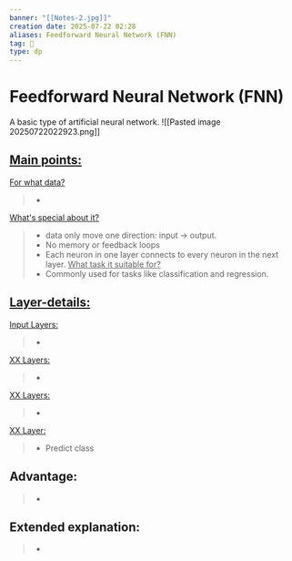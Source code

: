 ```yaml
---
banner: "[[Notes-2.jpg]]"
creation date: 2025-07-22 02:28
aliases: Feedforward Neural Network (FNN)
tag: 🧠
type: dp
---
```

# Feedforward Neural Network (FNN)
A basic type of artificial neural network.
![[Pasted image 20250722022923.png]]
## <u>Main points:</u>
<u>For what data?</u>
> -
<u>What's special about it?</u>
> - data only move one direction: input → output.
> - No memory or feedback loops
> - Each neuron in one layer connects to every neuron in the next layer.
<u>What task it suitable for?</u>
> - Commonly used for tasks like classification and regression.


## <u>Layer-details:  </u>
<u>Input Layers: </u>
> - 
<u>XX Layers: </u>
> - 
<u>XX Layers: </u>
> - 
<u>XX Layer: </u>
> - Predict class

## Advantage:
> - 

## Extended explanation:
> - 